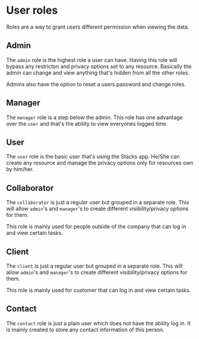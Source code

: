 # User roles

Roles are a way to grant users different permission when viewing the data.

## Admin

The `admin` role is the highest role a user can have. Having this role will bypass any restricton and privacy options set to any resource. Basically the admin can change and view anything that's hidden from all the other roles.

Admins also have the option to reset a users password and change roles.

## Manager

The `manager` role is a step below the admin. This role has one advantage over the `user` and that's the ability to view everyones logged time.

## User

The `user` role is the basic user that's using the Stacks app. He/She can create any resource and manage the privacy options only for resources own by him/her.

## Collaborator

The `collaborator` is just a regular user but grouped in a separate role. This will allow `admin`'s and `manager`'s to create different visibility/privacy options for them.

This role is mainly used for people outside of the company that can log in and view certain tasks.

## Client

The `client` is just a regular user but grouped in a separate role. This will allow `admin`'s and `manager`'s to create different visibility/privacy options for them.

This role is mainly used for customer that can log in and view certain tasks.

## Contact

The `contact` role is just a plain user which does not have the ability log in. It is mainly created to store any contact information of this person.